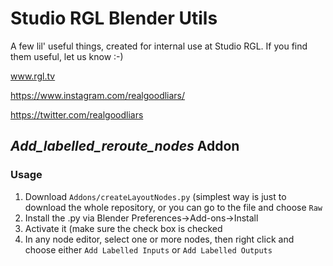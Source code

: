 # Studio RGL Blender Utils

A few lil' useful things, created for internal use at Studio RGL. If you find them useful, let us know :-)

www.rgl.tv

https://www.instagram.com/realgoodliars/

https://twitter.com/realgoodliars

## *Add_labelled_reroute_nodes* Addon
### Usage
1) Download `Addons/createLayoutNodes.py` (simplest way is just to download the whole repository, or you can go to the file and choose `Raw`
2) Install the .py via Blender Preferences->Add-ons->Install
3) Activate it (make sure the check box is checked
4) In any node editor, select one or more nodes, then right click and choose either `Add Labelled Inputs` or `Add Labelled Outputs`
